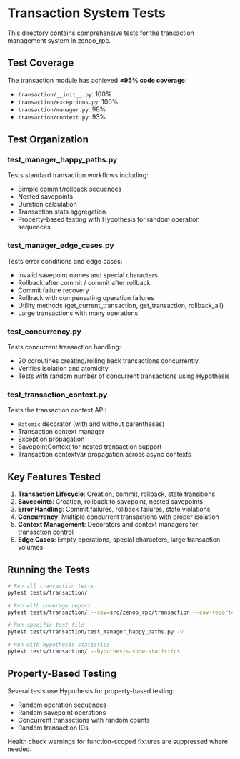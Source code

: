 # Transaction System Tests

This directory contains comprehensive tests for the transaction management system in zenoo_rpc.

## Test Coverage

The transaction module has achieved **≥95% code coverage**:
- `transaction/__init__.py`: 100%
- `transaction/exceptions.py`: 100% 
- `transaction/manager.py`: 98%
- `transaction/context.py`: 93%

## Test Organization

### test_manager_happy_paths.py
Tests standard transaction workflows including:
- Simple commit/rollback sequences
- Nested savepoints
- Duration calculation
- Transaction stats aggregation
- Property-based testing with Hypothesis for random operation sequences

### test_manager_edge_cases.py
Tests error conditions and edge cases:
- Invalid savepoint names and special characters
- Rollback after commit / commit after rollback
- Commit failure recovery
- Rollback with compensating operation failures
- Utility methods (get_current_transaction, get_transaction, rollback_all)
- Large transactions with many operations

### test_concurrency.py
Tests concurrent transaction handling:
- 20 coroutines creating/rolling back transactions concurrently
- Verifies isolation and atomicity
- Tests with random number of concurrent transactions using Hypothesis

### test_transaction_context.py
Tests the transaction context API:
- `@atomic` decorator (with and without parentheses)
- Transaction context manager
- Exception propagation
- SavepointContext for nested transaction support
- Transaction contextvar propagation across async contexts

## Key Features Tested

1. **Transaction Lifecycle**: Creation, commit, rollback, state transitions
2. **Savepoints**: Creation, rollback to savepoint, nested savepoints
3. **Error Handling**: Commit failures, rollback failures, state violations
4. **Concurrency**: Multiple concurrent transactions with proper isolation
5. **Context Management**: Decorators and context managers for transaction control
6. **Edge Cases**: Empty operations, special characters, large transaction volumes

## Running the Tests

```bash
# Run all transaction tests
pytest tests/transaction/

# Run with coverage report
pytest tests/transaction/ --cov=src/zenoo_rpc/transaction --cov-report=term-missing

# Run specific test file
pytest tests/transaction/test_manager_happy_paths.py -v

# Run with hypothesis statistics
pytest tests/transaction/ --hypothesis-show-statistics
```

## Property-Based Testing

Several tests use Hypothesis for property-based testing:
- Random operation sequences
- Random savepoint operations  
- Concurrent transactions with random counts
- Random transaction IDs

Health check warnings for function-scoped fixtures are suppressed where needed.
